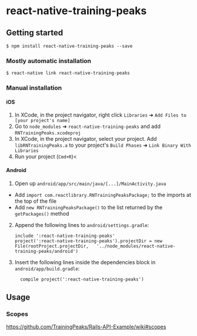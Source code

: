
# react-native-training-peaks

## Getting started

`$ npm install react-native-training-peaks --save`

### Mostly automatic installation

`$ react-native link react-native-training-peaks`

### Manual installation


#### iOS

1. In XCode, in the project navigator, right click `Libraries` ➜ `Add Files to [your project's name]`
2. Go to `node_modules` ➜ `react-native-training-peaks` and add `RNTrainingPeaks.xcodeproj`
3. In XCode, in the project navigator, select your project. Add `libRNTrainingPeaks.a` to your project's `Build Phases` ➜ `Link Binary With Libraries`
4. Run your project (`Cmd+R`)<

#### Android

1. Open up `android/app/src/main/java/[...]/MainActivity.java`
  - Add `import com.reactlibrary.RNTrainingPeaksPackage;` to the imports at the top of the file
  - Add `new RNTrainingPeaksPackage()` to the list returned by the `getPackages()` method
2. Append the following lines to `android/settings.gradle`:
  	```
  	include ':react-native-training-peaks'
  	project(':react-native-training-peaks').projectDir = new File(rootProject.projectDir, 	'../node_modules/react-native-training-peaks/android')
  	```
3. Insert the following lines inside the dependencies block in `android/app/build.gradle`:
  	```
      compile project(':react-native-training-peaks')
  	```

## Usage

### Scopes

https://github.com/TrainingPeaks/Rails-API-Example/wiki#scopes
